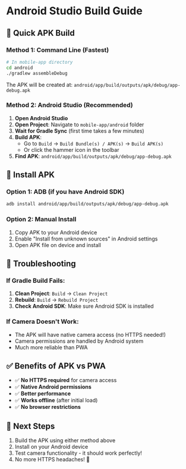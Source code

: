 # Android Studio Build Guide

## 🚀 Quick APK Build

### Method 1: Command Line (Fastest)
```bash
# In mobile-app directory
cd android
./gradlew assembleDebug
```

The APK will be created at: `android/app/build/outputs/apk/debug/app-debug.apk`

### Method 2: Android Studio (Recommended)

1. **Open Android Studio**
2. **Open Project**: Navigate to `mobile-app/android` folder
3. **Wait for Gradle Sync** (first time takes a few minutes)
4. **Build APK**:
   - Go to `Build` → `Build Bundle(s) / APK(s)` → `Build APK(s)`
   - Or click the hammer icon in the toolbar
5. **Find APK**: `android/app/build/outputs/apk/debug/app-debug.apk`

## 📱 Install APK

### Option 1: ADB (if you have Android SDK)
```bash
adb install android/app/build/outputs/apk/debug/app-debug.apk
```

### Option 2: Manual Install
1. Copy APK to your Android device
2. Enable "Install from unknown sources" in Android settings
3. Open APK file on device and install

## 🔧 Troubleshooting

### If Gradle Build Fails:
1. **Clean Project**: `Build` → `Clean Project`
2. **Rebuild**: `Build` → `Rebuild Project`
3. **Check Android SDK**: Make sure Android SDK is installed

### If Camera Doesn't Work:
- The APK will have native camera access (no HTTPS needed!)
- Camera permissions are handled by Android system
- Much more reliable than PWA

## ✅ Benefits of APK vs PWA

- ✅ **No HTTPS required** for camera access
- ✅ **Native Android permissions** 
- ✅ **Better performance**
- ✅ **Works offline** (after initial load)
- ✅ **No browser restrictions**

## 🎯 Next Steps

1. Build the APK using either method above
2. Install on your Android device
3. Test camera functionality - it should work perfectly!
4. No more HTTPS headaches! 🎉
